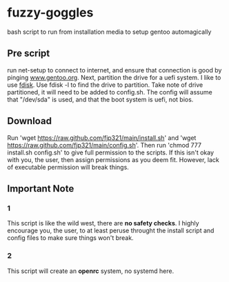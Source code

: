 # fuzzy-goggles
bash script to run from installation media to setup gentoo automagically
## Pre script
run net-setup to connect to internet, and ensure that connection is good by pinging www.gentoo.org. 
Next, partition the drive for a uefi system. I like to use [fdisk](https://wiki.gentoo.org/wiki/Handbook:AMD64/Installation/Disks#Partitioning_the_disk_with_GPT_for_UEFI). Use fdisk -l to find the drive to partition. Take note of drive partitioned, it will need to be added to config.sh. The config will assume that "/dev/sda" is used, and that the boot system is uefi, not bios.
## Download
Run 'wget https://raw.github.com/fjp321/main/install.sh' and 'wget https://raw.github.com/fjp321/main/config.sh'.
Then run 'chmod 777 install.sh config.sh' to give full permission to the scripts. If this isn't okay with you, the user, then assign permissions as you deem fit. However, lack of executable permission will break things. 
## Important Note
### 1
This script is like the wild west, there are **no safety checks**. I highly encourage you, the user, to at least peruse throught the install script and config files to make sure things won't break.
### 2
This script will create an **openrc** system, no systemd here.
